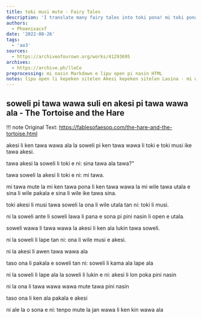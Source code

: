 ```yaml
---
title: toki musi mute - Fairy Tales
description: 'I translate many fairy tales into toki pona! mi toki pona e toki musi usawi mute! The text will start in sitelen Akesi, then be rewritten in sitelen Lasina. mi toki e ni kepeken sitelen Akesi. ni la mi toki kin e ni kepeken sitelen Lasina (sitelen Mora used in cartouches) Link to sitelen akesi: https://docs.google.com/document/d/16uRD4ag-reoUJLVuWT0CUXd4lHuRYHJ3Mn-JjFzFiRw/edit'
authors:
  - Phoenixacxf
date: '2022-08-26'
tags:
  - 'ao3'
sources:
  - https://archiveofourown.org/works/41293695
archives:
  - https://archive.ph/lleCo
preprocessing: mi nasin Markdown e lipu open pi nasin HTML
notes: lipu open li kepeken sitelen Akesi kepeken sitelen Lasina · mi weka e sitelen Akesi
---
```


## soweli pi tawa wawa suli en akesi pi tawa wawa ala - The Tortoise and the Hare

!!! note
    Original Text: https://fablesofaesop.com/the-hare-and-the-tortoise.html

akesi li ken tawa wawa ala la soweli pi ken tawa wawa li toki e toki musi ike tawa akesi.

tawa akesi la soweli li toki e ni: sina tawa ala tawa?"

tawa soweli la akesi li toki e ni: mi tawa.

mi tawa mute la mi ken tawa pona li ken tawa wawa la mi wile tawa utala e sina li wile pakala e sina li wile ike tawa sina.

toki akesi li musi tawa soweli la ona li wile utala tan ni: toki li musi.

ni la soweli ante li soweli lawa li pana e sona pi pini nasin li open e utala.

soweli wawa li tawa wawa la akesi li ken ala lukin tawa soweli.

ni la soweli li lape tan ni: ona li wile musi e akesi.

ni la akesi li awen tawa wawa ala

taso ona li pakala e soweli tan ni: soweli li kama ala lape ala

ni la soweli li lape ala la soweli li lukin e ni: akesi li lon poka pini nasin

ni la ona li tawa wawa wawa mute tawa pini nasin

taso ona li ken ala pakala e akesi

ni ale la o sona e ni: tenpo mute la jan wawa li ken kin wawa ala